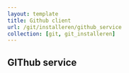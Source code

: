 ```yaml
---
layout: template
title: Github client
url: /git/installeren/github_service
collection: [git, git_installeren]
---
```


## GIThub service